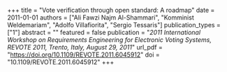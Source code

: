 +++
title = "Vote verification through open standard: A roadmap"
date = 2011-01-01
authors = ["Ali Fawzi Najm Al-Shammari", "Komminist Weldemariam", "Adolfo Villafiorita", "Sergio Tessaris"]
publication_types = ["1"]
abstract = ""
featured = false
publication = "*2011 International Workshop on Requirements Engineering for Electronic Voting Systems, REVOTE 2011, Trento, Italy, August 29, 2011*"
url_pdf = "https://doi.org/10.1109/REVOTE.2011.6045912"
doi = "10.1109/REVOTE.2011.6045912"
+++

